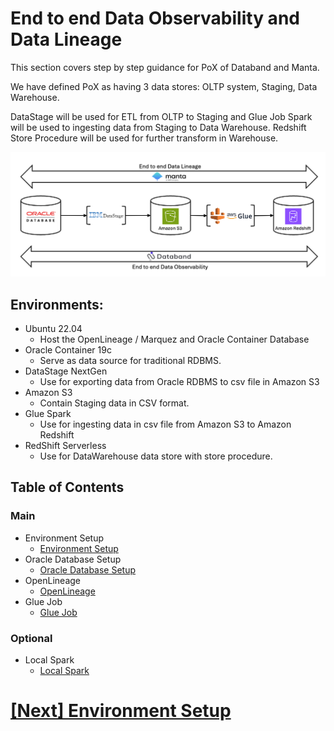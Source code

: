 # End to end Data Observability and Data Lineage

This section covers step by step guidance for PoX of Databand and Manta.

We have defined PoX as having 3 data stores: OLTP system, Staging, Data Warehouse. 

DataStage will be used for ETL from OLTP to Staging and Glue Job Spark will be used to ingesting data from Staging to Data Warehouse. Redshift Store Procedure will be used for further transform in Warehouse.

<kbd>![end-to-end](end-to-end.png)<kbd>

## Environments:
- Ubuntu 22.04
	- Host the OpenLineage / Marquez and Oracle Container Database
- Oracle Container 19c
	- Serve as data source for traditional RDBMS.
- DataStage NextGen
	- Use for exporting data from Oracle RDBMS to csv file in Amazon S3
- Amazon S3
	- Contain Staging data in CSV format.
- Glue Spark
	- Use for ingesting data in csv file from Amazon S3 to Amazon Redshift
- RedShift Serverless
	- Use for DataWarehouse data store with store procedure.

## Table of Contents

### Main
- Environment Setup
    - [Environment Setup](env-setup/env-setup.md)
- Oracle Database Setup
    - [Oracle Database Setup](oracle-database/oracle-db.md)
- OpenLineage
    - [OpenLineage](OpenLineage/openlineage.md)
- Glue Job
    - [Glue Job](glue-job/glue-job.md)

### Optional
- Local Spark
    - [Local Spark](local-spark/local-spark.md)
	
# [[Next] Environment Setup ](env-setup/env-setup.md)

